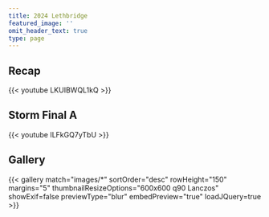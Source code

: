```yaml
---
title: 2024 Lethbridge
featured_image: ''
omit_header_text: true
type: page
---
```


## Recap

{{< youtube LKUIBWQL1kQ >}}

## Storm Final A

{{< youtube ILFkGQ7yTbU >}}

## Gallery

{{< gallery match="images/*" sortOrder="desc" rowHeight="150" margins="5" thumbnailResizeOptions="600x600 q90 Lanczos" showExif=false previewType="blur" embedPreview="true" loadJQuery=true >}}
